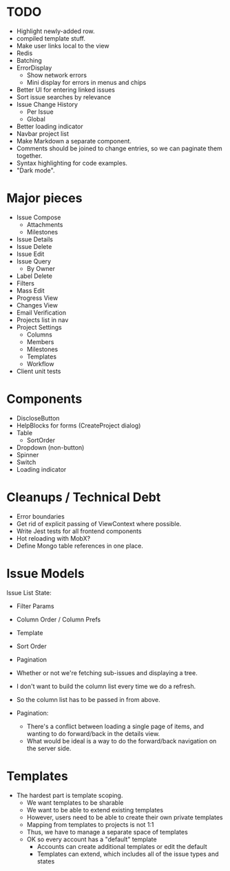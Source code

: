 # TODO

* Highlight newly-added row.
* compiled template stuff.
* Make user links local to the view
* Redis
* Batching
* ErrorDisplay
  * Show network errors
  * Mini display for errors in menus and chips
* Better UI for entering linked issues
* Sort issue searches by relevance
* Issue Change History
  * Per Issue
  * Global
* Better loading indicator
* Navbar project list
* Make Markdown a separate component.
* Comments should be joined to change entries, so we can paginate them together.
* Syntax highlighting for code examples.
* "Dark mode".

# Major pieces

* Issue Compose
  * Attachments
  * Milestones
* Issue Details
* Issue Delete
* Issue Edit
* Issue Query
  * By Owner
* Label Delete
* Filters
* Mass Edit
* Progress View
* Changes View
* Email Verification
* Projects list in nav
* Project Settings
  * Columns
  * Members
  * Milestones
  * Templates
  * Workflow
* Client unit tests

# Components

* DiscloseButton
* HelpBlocks for forms (CreateProject dialog)
* Table
  * SortOrder
* Dropdown (non-button)
* Spinner
* Switch
* Loading indicator

# Cleanups / Technical Debt

* Error boundaries
* Get rid of explicit passing of ViewContext where possible.
* Write Jest tests for all frontend components
* Hot reloading with MobX?
* Define Mongo table references in one place.


# Issue Models

Issue List State:

* Filter Params
* Column Order / Column Prefs
* Template
* Sort Order
* Pagination
* Whether or not we're fetching sub-issues and displaying a tree.

* I don't want to build the column list every time we do a refresh.
* So the column list has to be passed in from above.

* Pagination:
  * There's a conflict between loading a single page of items, and wanting to do forward/back
    in the details view.
  * What would be ideal is a way to do the forward/back navigation on the server side.

# Templates

* The hardest part is template scoping.
  * We want templates to be sharable
  * We want to be able to extend existing templates
  * However, users need to be able to create their own private templates
  * Mapping from templates to projects is not 1:1
  * Thus, we have to manage a separate space of templates
  * OK so every account has a "default" template
    * Accounts can create additional templates or edit the default
    * Templates can extend, which includes all of the issue types and states

